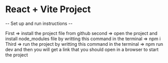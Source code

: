 # React + Vite Project

-- Set up and run instructions --

First => install the project file from github
second => open the project and install node_modules file by writting this command in the terminal => npm i
Third => run the project by writting this command in the terminal => npm run dev
and then you will get a link that you should open in a browser to start the project
